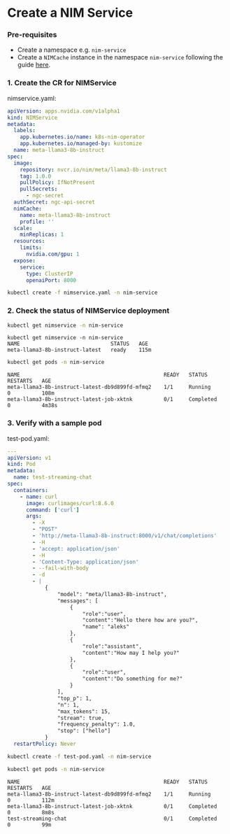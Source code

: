 # Create a NIM Service

### Pre-requisites

* Create a namespace e.g. `nim-service`
* Create a `NIMCache` instance in the namespace `nim-service` following the guide [here](https://gitlab-master.nvidia.com/dl/container-dev/k8s-nim-operator/-/blob/51e9727929b16982a2dba6d7fccbd0474f566bf8/docs/nimcache.md).

### 1. Create the CR for NIMService

nimservice.yaml:

```yaml
apiVersion: apps.nvidia.com/v1alpha1
kind: NIMService
metadata:
  labels:
    app.kubernetes.io/name: k8s-nim-operator
    app.kubernetes.io/managed-by: kustomize
  name: meta-llama3-8b-instruct
spec:
  image:
    repository: nvcr.io/nim/meta/llama3-8b-instruct
    tag: 1.0.0
    pullPolicy: IfNotPresent
    pullSecrets:
      - ngc-secret
  authSecret: ngc-api-secret
  nimCache:
    name: meta-llama3-8b-instruct
    profile: ''
  scale:
    minReplicas: 1
  resources:
    limits:
      nvidia.com/gpu: 1
  expose:
    service:
      type: ClusterIP
      openaiPort: 8000
```

```sh
kubectl create -f nimservice.yaml -n nim-service
```

### 2. Check the status of NIMService deployment

```sh
kubectl get nimservice -n nim-service
```

```console
kubectl get nimservice -n nim-service
NAME                             STATUS   AGE
meta-llama3-8b-instruct-latest   ready    115m
```

```sh
kubectl get pods -n nim-service
```

```console
NAME                                              READY   STATUS      RESTARTS   AGE
meta-llama3-8b-instruct-latest-db9d899fd-mfmq2    1/1     Running     0          108m
meta-llama3-8b-instruct-latest-job-xktnk          0/1     Completed   0          4m38s
```

### 3. Verify with a sample pod

test-pod.yaml:

```yaml
---
apiVersion: v1
kind: Pod
metadata:
  name: test-streaming-chat
spec:
  containers:
    - name: curl
      image: curlimages/curl:8.6.0
      command: ['curl']
      args:
        - -X
        - "POST"
        - 'http://meta-llama3-8b-instruct:8000/v1/chat/completions'
        - -H
        - 'accept: application/json'
        - -H
        - 'Content-Type: application/json'
        - --fail-with-body
        - -d
        - |
            {
                "model": "meta/llama3-8b-instruct",
                "messages": [
                    {
                        "role":"user",
                        "content":"Hello there how are you?",
                        "name": "aleks"
                    },
                    {
                        "role":"assistant",
                        "content":"How may I help you?"
                    },
                    {
                        "role":"user",
                        "content":"Do something for me?"
                    }
                ],
                "top_p": 1,
                "n": 1,
                "max_tokens": 15,
                "stream": true,
                "frequency_penalty": 1.0,
                "stop": ["hello"]
            }
  restartPolicy: Never
```

```sh
kubectl create -f test-pod.yaml -n nim-service
```

```sh
kubectl get pods -n nim-service
```

```console
NAME                                              READY   STATUS      RESTARTS   AGE
meta-llama3-8b-instruct-latest-db9d899fd-mfmq2    1/1     Running     0          112m
meta-llama3-8b-instruct-latest-job-xktnk          0/1     Completed   0          8m8s
test-streaming-chat                               0/1     Completed   0          99m
```

